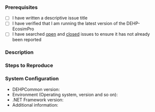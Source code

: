 ### Prerequisites

- [ ] I have written a descriptive issue title
- [ ] I have verified that I am running the latest version of the DEHP-EcosimPro
- [ ] I have searched [open](https://github.com/RHEAGROUP/DEHP-ECOSIMPRO/issues) and [closed](https://github.com/RHEAGROUP/DEHP-ECOSIMPRO/issues?q=is%3Aissue+is%3Aclosed) issues to ensure it has not already been reported

### Description
<!-- A description of the bug or feature -->

### Steps to Reproduce
<!-- List of steps, sample code, failing test or link to a project that reproduces the behavior -->

### System Configuration
<!-- Tell us about the environment where you are experiencing the bug -->

- DEHPCommon version:
- Environment (Operating system, version and so on):
- .NET Framework version:
- Additional information:

<!-- Thanks for reporting the issue to DEHP-EcosimPro! -->